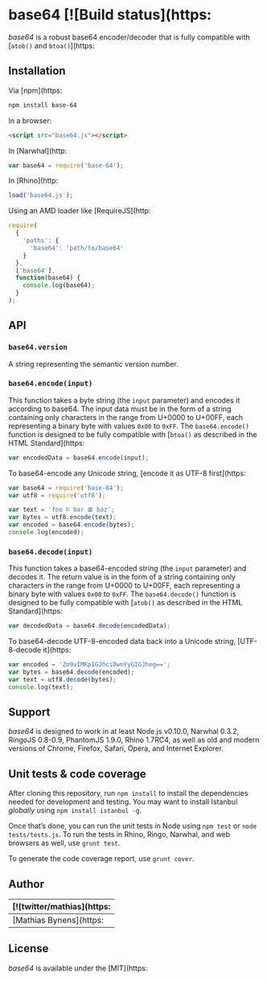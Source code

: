 # base64 [![Build status](https:

_base64_ is a robust base64 encoder/decoder that is fully compatible with [`atob()` and `btoa()`](https:

## Installation

Via [npm](https:

```bash
npm install base-64
```

In a browser:

```html
<script src="base64.js"></script>
```

In [Narwhal](http:

```js
var base64 = require('base-64');
```

In [Rhino](http:

```js
load('base64.js');
```

Using an AMD loader like [RequireJS](http:

```js
require(
  {
    'paths': {
      'base64': 'path/to/base64'
    }
  },
  ['base64'],
  function(base64) {
    console.log(base64);
  }
);
```

## API

### `base64.version`

A string representing the semantic version number.

### `base64.encode(input)`

This function takes a byte string (the `input` parameter) and encodes it according to base64. The input data must be in the form of a string containing only characters in the range from U+0000 to U+00FF, each representing a binary byte with values `0x00` to `0xFF`. The `base64.encode()` function is designed to be fully compatible with [`btoa()` as described in the HTML Standard](https:

```js
var encodedData = base64.encode(input);
```

To base64-encode any Unicode string, [encode it as UTF-8 first](https:

```js
var base64 = require('base-64');
var utf8 = require('utf8');

var text = 'foo © bar 𝌆 baz';
var bytes = utf8.encode(text);
var encoded = base64.encode(bytes);
console.log(encoded);

```

### `base64.decode(input)`

This function takes a base64-encoded string (the `input` parameter) and decodes it. The return value is in the form of a string containing only characters in the range from U+0000 to U+00FF, each representing a binary byte with values `0x00` to `0xFF`. The `base64.decode()` function is designed to be fully compatible with [`atob()` as described in the HTML Standard](https:

```js
var decodedData = base64.decode(encodedData);
```

To base64-decode UTF-8-encoded data back into a Unicode string, [UTF-8-decode it](https:

```js
var encoded = 'Zm9vIMKpIGJhciDwnYyGIGJheg==';
var bytes = base64.decode(encoded);
var text = utf8.decode(bytes);
console.log(text);

```

## Support

_base64_ is designed to work in at least Node.js v0.10.0, Narwhal 0.3.2, RingoJS 0.8-0.9, PhantomJS 1.9.0, Rhino 1.7RC4, as well as old and modern versions of Chrome, Firefox, Safari, Opera, and Internet Explorer.

## Unit tests & code coverage

After cloning this repository, run `npm install` to install the dependencies needed for development and testing. You may want to install Istanbul _globally_ using `npm install istanbul -g`.

Once that’s done, you can run the unit tests in Node using `npm test` or `node tests/tests.js`. To run the tests in Rhino, Ringo, Narwhal, and web browsers as well, use `grunt test`.

To generate the code coverage report, use `grunt cover`.

## Author

| [![twitter/mathias](https:
|---|
| [Mathias Bynens](https:

## License

_base64_ is available under the [MIT](https:
